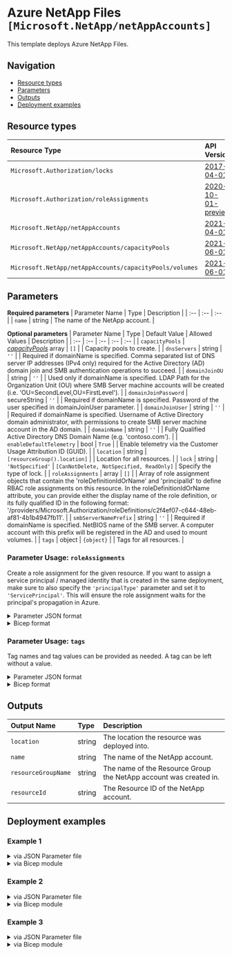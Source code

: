 # Azure NetApp Files `[Microsoft.NetApp/netAppAccounts]`

This template deploys Azure NetApp Files.

## Navigation

- [Resource types](#Resource-types)
- [Parameters](#Parameters)
- [Outputs](#Outputs)
- [Deployment examples](#Deployment-examples)

## Resource types

| Resource Type | API Version |
| :-- | :-- |
| `Microsoft.Authorization/locks` | [2017-04-01](https://docs.microsoft.com/en-us/azure/templates/Microsoft.Authorization/2017-04-01/locks) |
| `Microsoft.Authorization/roleAssignments` | [2020-10-01-preview](https://docs.microsoft.com/en-us/azure/templates/Microsoft.Authorization/2020-10-01-preview/roleAssignments) |
| `Microsoft.NetApp/netAppAccounts` | [2021-04-01](https://docs.microsoft.com/en-us/azure/templates/Microsoft.NetApp/2021-04-01/netAppAccounts) |
| `Microsoft.NetApp/netAppAccounts/capacityPools` | [2021-06-01](https://docs.microsoft.com/en-us/azure/templates/Microsoft.NetApp/2021-06-01/netAppAccounts/capacityPools) |
| `Microsoft.NetApp/netAppAccounts/capacityPools/volumes` | [2021-06-01](https://docs.microsoft.com/en-us/azure/templates/Microsoft.NetApp/2021-06-01/netAppAccounts/capacityPools/volumes) |

## Parameters

**Required parameters**
| Parameter Name | Type | Description |
| :-- | :-- | :-- |
| `name` | string | The name of the NetApp account. |

**Optional parameters**
| Parameter Name | Type | Default Value | Allowed Values | Description |
| :-- | :-- | :-- | :-- | :-- |
| `capacityPools` | _[capacityPools](capacityPools/readme.md)_ array | `[]` |  | Capacity pools to create. |
| `dnsServers` | string | `''` |  | Required if domainName is specified. Comma separated list of DNS server IP addresses (IPv4 only) required for the Active Directory (AD) domain join and SMB authentication operations to succeed. |
| `domainJoinOU` | string | `''` |  | Used only if domainName is specified. LDAP Path for the Organization Unit (OU) where SMB Server machine accounts will be created (i.e. 'OU=SecondLevel,OU=FirstLevel'). |
| `domainJoinPassword` | secureString | `''` |  | Required if domainName is specified. Password of the user specified in domainJoinUser parameter. |
| `domainJoinUser` | string | `''` |  | Required if domainName is specified. Username of Active Directory domain administrator, with permissions to create SMB server machine account in the AD domain. |
| `domainName` | string | `''` |  | Fully Qualified Active Directory DNS Domain Name (e.g. 'contoso.com'). |
| `enableDefaultTelemetry` | bool | `True` |  | Enable telemetry via the Customer Usage Attribution ID (GUID). |
| `location` | string | `[resourceGroup().location]` |  | Location for all resources. |
| `lock` | string | `'NotSpecified'` | `[CanNotDelete, NotSpecified, ReadOnly]` | Specify the type of lock. |
| `roleAssignments` | array | `[]` |  | Array of role assignment objects that contain the 'roleDefinitionIdOrName' and 'principalId' to define RBAC role assignments on this resource. In the roleDefinitionIdOrName attribute, you can provide either the display name of the role definition, or its fully qualified ID in the following format: '/providers/Microsoft.Authorization/roleDefinitions/c2f4ef07-c644-48eb-af81-4b1b4947fb11'. |
| `smbServerNamePrefix` | string | `''` |  | Required if domainName is specified. NetBIOS name of the SMB server. A computer account with this prefix will be registered in the AD and used to mount volumes. |
| `tags` | object | `{object}` |  | Tags for all resources. |


### Parameter Usage: `roleAssignments`

Create a role assignment for the given resource. If you want to assign a service principal / managed identity that is created in the same deployment, make sure to also specify the `'principalType'` parameter and set it to `'ServicePrincipal'`. This will ensure the role assignment waits for the principal's propagation in Azure.

<details>

<summary>Parameter JSON format</summary>

```json
"roleAssignments": {
    "value": [
        {
            "roleDefinitionIdOrName": "Reader",
            "description": "Reader Role Assignment",
            "principalIds": [
                "12345678-1234-1234-1234-123456789012", // object 1
                "78945612-1234-1234-1234-123456789012" // object 2
            ]
        },
        {
            "roleDefinitionIdOrName": "/providers/Microsoft.Authorization/roleDefinitions/c2f4ef07-c644-48eb-af81-4b1b4947fb11",
            "principalIds": [
                "12345678-1234-1234-1234-123456789012" // object 1
            ],
            "principalType": "ServicePrincipal"
        }
    ]
}
```

</details>

<details>

<summary>Bicep format</summary>

```bicep
roleAssignments: [
    {
        roleDefinitionIdOrName: 'Reader'
        description: 'Reader Role Assignment'
        principalIds: [
            '12345678-1234-1234-1234-123456789012' // object 1
            '78945612-1234-1234-1234-123456789012' // object 2
        ]
    }
    {
        roleDefinitionIdOrName: '/providers/Microsoft.Authorization/roleDefinitions/c2f4ef07-c644-48eb-af81-4b1b4947fb11'
        principalIds: [
            '12345678-1234-1234-1234-123456789012' // object 1
        ]
        principalType: 'ServicePrincipal'
    }
]
```

</details>
<p>

### Parameter Usage: `tags`

Tag names and tag values can be provided as needed. A tag can be left without a value.

<details>

<summary>Parameter JSON format</summary>

```json
"tags": {
    "value": {
        "Environment": "Non-Prod",
        "Contact": "test.user@testcompany.com",
        "PurchaseOrder": "1234",
        "CostCenter": "7890",
        "ServiceName": "DeploymentValidation",
        "Role": "DeploymentValidation"
    }
}
```

</details>

<details>

<summary>Bicep format</summary>

```bicep
tags: {
    Environment: 'Non-Prod'
    Contact: 'test.user@testcompany.com'
    PurchaseOrder: '1234'
    CostCenter: '7890'
    ServiceName: 'DeploymentValidation'
    Role: 'DeploymentValidation'
}
```

</details>
<p>

## Outputs

| Output Name | Type | Description |
| :-- | :-- | :-- |
| `location` | string | The location the resource was deployed into. |
| `name` | string | The name of the NetApp account. |
| `resourceGroupName` | string | The name of the Resource Group the NetApp account was created in. |
| `resourceId` | string | The Resource ID of the NetApp account. |

## Deployment examples

<h3>Example 1</h3>

<details>

<summary>via JSON Parameter file</summary>

```json
{
    "$schema": "https://schema.management.azure.com/schemas/2019-04-01/deploymentParameters.json#",
    "contentVersion": "1.0.0.0",
    "parameters": {
        "name": {
            "value": "<<namePrefix>>-az-anf-min-001"
        }
    }
}

```

</details>

<details>

<summary>via Bicep module</summary>

```bicep
module netAppAccounts './Microsoft.NetApp/netAppAccounts/deploy.bicep' = {
  name: '${uniqueString(deployment().name)}-netAppAccounts'
  params: {
    name: '<<namePrefix>>-az-anf-min-001'
  }
```

</details>
<p>

<h3>Example 2</h3>

<details>

<summary>via JSON Parameter file</summary>

```json
{
    "$schema": "https://schema.management.azure.com/schemas/2019-04-01/deploymentParameters.json#",
    "contentVersion": "1.0.0.0",
    "parameters": {
        "name": {
            "value": "<<namePrefix>>-az-anf-nfs3-001"
        },
        "capacityPools": {
            "value": [
                {
                    "name": "<<namePrefix>>-az-anfcp-x-001",
                    "serviceLevel": "Premium",
                    "size": 4398046511104,
                    "volumes": [
                        {
                            "name": "anf3-vol01-nfsv3",
                            "usageThreshold": 107374182400,
                            "protocolTypes": [
                                "NFSv3"
                            ],
                            "exportPolicyRules": [
                                {
                                    "ruleIndex": 1,
                                    "unixReadOnly": false,
                                    "unixReadWrite": true,
                                    "nfsv3": true,
                                    "nfsv41": false,
                                    "allowedClients": "0.0.0.0/0"
                                }
                            ],
                            "subnetResourceId": "/subscriptions/<<subscriptionId>>/resourceGroups/validation-rg/providers/Microsoft.Network/virtualNetworks/adp-<<namePrefix>>-az-vnet-x-001/subnets/<<namePrefix>>-az-subnet-x-004",
                            "roleAssignments": [
                                {
                                    "roleDefinitionIdOrName": "Reader",
                                    "principalIds": [
                                        "<<deploymentSpId>>"
                                    ]
                                }
                            ]
                        },
                        {
                            "name": "anf3-vol02-nfsv3",
                            "usageThreshold": 107374182400,
                            "protocolTypes": [
                                "NFSv3"
                            ],
                            "subnetResourceId": "/subscriptions/<<subscriptionId>>/resourceGroups/validation-rg/providers/Microsoft.Network/virtualNetworks/adp-<<namePrefix>>-az-vnet-x-001/subnets/<<namePrefix>>-az-subnet-x-004"
                        }
                    ],
                    "roleAssignments": [
                        {
                            "roleDefinitionIdOrName": "Reader",
                            "principalIds": [
                                "<<deploymentSpId>>"
                            ]
                        }
                    ]
                },
                {
                    "name": "<<namePrefix>>-az-anfcp-x-002",
                    "serviceLevel": "Premium",
                    "size": 4398046511104,
                    "volumes": [],
                    "roleAssignments": [
                        {
                            "roleDefinitionIdOrName": "Reader",
                            "principalIds": [
                                "<<deploymentSpId>>"
                            ]
                        }
                    ]
                }
            ]
        },
        "roleAssignments": {
            "value": [
                {
                    "roleDefinitionIdOrName": "Reader",
                    "principalIds": [
                        "<<deploymentSpId>>"
                    ]
                }
            ]
        },
        "tags": {
            "value": {
                "Environment": "Non-Prod",
                "Contact": "test.user@testcompany.com",
                "PurchaseOrder": "1234",
                "CostCenter": "7890",
                "ServiceName": "DeploymentValidation",
                "Role": "DeploymentValidation"
            }
        }
    }
}

```

</details>

<details>

<summary>via Bicep module</summary>

```bicep
module netAppAccounts './Microsoft.NetApp/netAppAccounts/deploy.bicep' = {
  name: '${uniqueString(deployment().name)}-netAppAccounts'
  params: {
    name: '<<namePrefix>>-az-anf-nfs3-001'
    capacityPools: [
      {
        name: '<<namePrefix>>-az-anfcp-x-001'
        serviceLevel: 'Premium'
        size: 4398046511104
        volumes: [
          {
            name: 'anf3-vol01-nfsv3'
            usageThreshold: 107374182400
            protocolTypes: [
              'NFSv3'
            ]
            exportPolicyRules: [
              {
                ruleIndex: 1
                unixReadOnly: false
                unixReadWrite: true
                nfsv3: true
                nfsv41: false
                allowedClients: '0.0.0.0/0'
              }
            ]
            subnetResourceId: '/subscriptions/<<subscriptionId>>/resourceGroups/validation-rg/providers/Microsoft.Network/virtualNetworks/adp-<<namePrefix>>-az-vnet-x-001/subnets/<<namePrefix>>-az-subnet-x-004'
            roleAssignments: [
              {
                roleDefinitionIdOrName: 'Reader'
                principalIds: [
                  '<<deploymentSpId>>'
                ]
              }
            ]
          }
          {
            name: 'anf3-vol02-nfsv3'
            usageThreshold: 107374182400
            protocolTypes: [
              'NFSv3'
            ]
            subnetResourceId: '/subscriptions/<<subscriptionId>>/resourceGroups/validation-rg/providers/Microsoft.Network/virtualNetworks/adp-<<namePrefix>>-az-vnet-x-001/subnets/<<namePrefix>>-az-subnet-x-004'
          }
        ]
        roleAssignments: [
          {
            roleDefinitionIdOrName: 'Reader'
            principalIds: [
              '<<deploymentSpId>>'
            ]
          }
        ]
      }
      {
        name: '<<namePrefix>>-az-anfcp-x-002'
        serviceLevel: 'Premium'
        size: 4398046511104
        volumes: []
        roleAssignments: [
          {
            roleDefinitionIdOrName: 'Reader'
            principalIds: [
              '<<deploymentSpId>>'
            ]
          }
        ]
      }
    ]
    roleAssignments: [
      {
        roleDefinitionIdOrName: 'Reader'
        principalIds: [
          '<<deploymentSpId>>'
        ]
      }
    ]
    tags: {
      Environment: 'Non-Prod'
      Contact: 'test.user@testcompany.com'
      PurchaseOrder: '1234'
      CostCenter: '7890'
      ServiceName: 'DeploymentValidation'
      Role: 'DeploymentValidation'
    }
  }
```

</details>
<p>

<h3>Example 3</h3>

<details>

<summary>via JSON Parameter file</summary>

```json
{
    "$schema": "https://schema.management.azure.com/schemas/2019-04-01/deploymentParameters.json#",
    "contentVersion": "1.0.0.0",
    "parameters": {
        "name": {
            "value": "<<namePrefix>>-az-anf-nfs41-001"
        },
        "capacityPools": {
            "value": [
                {
                    "name": "<<namePrefix>>-az-anfcp-x-001",
                    "serviceLevel": "Premium",
                    "size": 4398046511104,
                    "volumes": [
                        {
                            "name": "anf4-vol01-nfsv41",
                            "usageThreshold": 107374182400,
                            "protocolTypes": [
                                "NFSv4.1"
                            ],
                            "exportPolicyRules": [
                                {
                                    "ruleIndex": 1,
                                    "unixReadOnly": false,
                                    "unixReadWrite": true,
                                    "nfsv3": false,
                                    "nfsv41": true,
                                    "allowedClients": "0.0.0.0/0"
                                }
                            ],
                            "subnetResourceId": "/subscriptions/<<subscriptionId>>/resourceGroups/validation-rg/providers/Microsoft.Network/virtualNetworks/adp-<<namePrefix>>-az-vnet-x-001/subnets/<<namePrefix>>-az-subnet-x-004",
                            "roleAssignments": [
                                {
                                    "roleDefinitionIdOrName": "Reader",
                                    "principalIds": [
                                        "<<deploymentSpId>>"
                                    ]
                                }
                            ]
                        },
                        {
                            "name": "anf4-vol02-nfsv41",
                            "usageThreshold": 107374182400,
                            "protocolTypes": [
                                "NFSv4.1"
                            ],
                            "exportPolicyRules": [
                                {
                                    "ruleIndex": 1,
                                    "unixReadOnly": false,
                                    "unixReadWrite": true,
                                    "nfsv3": false,
                                    "nfsv41": true,
                                    "allowedClients": "0.0.0.0/0"
                                }
                            ],
                            "subnetResourceId": "/subscriptions/<<subscriptionId>>/resourceGroups/validation-rg/providers/Microsoft.Network/virtualNetworks/adp-<<namePrefix>>-az-vnet-x-001/subnets/<<namePrefix>>-az-subnet-x-004"
                        }
                    ],
                    "roleAssignments": [
                        {
                            "roleDefinitionIdOrName": "Reader",
                            "principalIds": [
                                "<<deploymentSpId>>"
                            ]
                        }
                    ]
                },
                {
                    "name": "<<namePrefix>>-az-anfcp-x-002",
                    "serviceLevel": "Premium",
                    "size": 4398046511104,
                    "volumes": [],
                    "roleAssignments": [
                        {
                            "roleDefinitionIdOrName": "Reader",
                            "principalIds": [
                                "<<deploymentSpId>>"
                            ]
                        }
                    ]
                }
            ]
        },
        "roleAssignments": {
            "value": [
                {
                    "roleDefinitionIdOrName": "Reader",
                    "principalIds": [
                        "<<deploymentSpId>>"
                    ]
                }
            ]
        },
        "tags": {
            "value": {
                "Environment": "Non-Prod",
                "Contact": "test.user@testcompany.com",
                "PurchaseOrder": "1234",
                "CostCenter": "7890",
                "ServiceName": "DeploymentValidation",
                "Role": "DeploymentValidation"
            }
        }
    }
}

```

</details>

<details>

<summary>via Bicep module</summary>

```bicep
module netAppAccounts './Microsoft.NetApp/netAppAccounts/deploy.bicep' = {
  name: '${uniqueString(deployment().name)}-netAppAccounts'
  params: {
    name: '<<namePrefix>>-az-anf-nfs41-001'
    capacityPools: [
      {
        name: '<<namePrefix>>-az-anfcp-x-001'
        serviceLevel: 'Premium'
        size: 4398046511104
        volumes: [
          {
            name: 'anf4-vol01-nfsv41'
            usageThreshold: 107374182400
            protocolTypes: [
              'NFSv4.1'
            ]
            exportPolicyRules: [
              {
                ruleIndex: 1
                unixReadOnly: false
                unixReadWrite: true
                nfsv3: false
                nfsv41: true
                allowedClients: '0.0.0.0/0'
              }
            ]
            subnetResourceId: '/subscriptions/<<subscriptionId>>/resourceGroups/validation-rg/providers/Microsoft.Network/virtualNetworks/adp-<<namePrefix>>-az-vnet-x-001/subnets/<<namePrefix>>-az-subnet-x-004'
            roleAssignments: [
              {
                roleDefinitionIdOrName: 'Reader'
                principalIds: [
                  '<<deploymentSpId>>'
                ]
              }
            ]
          }
          {
            name: 'anf4-vol02-nfsv41'
            usageThreshold: 107374182400
            protocolTypes: [
              'NFSv4.1'
            ]
            exportPolicyRules: [
              {
                ruleIndex: 1
                unixReadOnly: false
                unixReadWrite: true
                nfsv3: false
                nfsv41: true
                allowedClients: '0.0.0.0/0'
              }
            ]
            subnetResourceId: '/subscriptions/<<subscriptionId>>/resourceGroups/validation-rg/providers/Microsoft.Network/virtualNetworks/adp-<<namePrefix>>-az-vnet-x-001/subnets/<<namePrefix>>-az-subnet-x-004'
          }
        ]
        roleAssignments: [
          {
            roleDefinitionIdOrName: 'Reader'
            principalIds: [
              '<<deploymentSpId>>'
            ]
          }
        ]
      }
      {
        name: '<<namePrefix>>-az-anfcp-x-002'
        serviceLevel: 'Premium'
        size: 4398046511104
        volumes: []
        roleAssignments: [
          {
            roleDefinitionIdOrName: 'Reader'
            principalIds: [
              '<<deploymentSpId>>'
            ]
          }
        ]
      }
    ]
    roleAssignments: [
      {
        roleDefinitionIdOrName: 'Reader'
        principalIds: [
          '<<deploymentSpId>>'
        ]
      }
    ]
    tags: {
      Environment: 'Non-Prod'
      Contact: 'test.user@testcompany.com'
      PurchaseOrder: '1234'
      CostCenter: '7890'
      ServiceName: 'DeploymentValidation'
      Role: 'DeploymentValidation'
    }
  }
```

</details>
<p>
